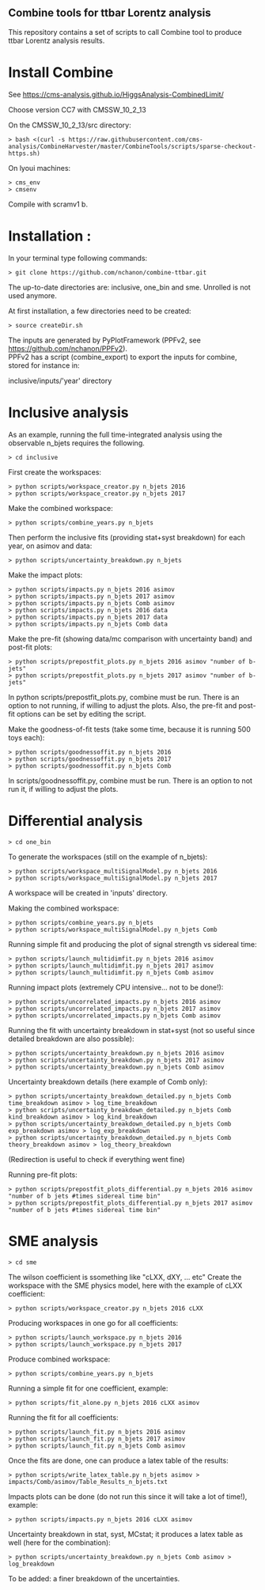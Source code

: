 
##   Combine tools for ttbar Lorentz analysis

This repository contains a set of scripts to call Combine tool to produce ttbar Lorentz analysis results.

# Install Combine

See https://cms-analysis.github.io/HiggsAnalysis-CombinedLimit/

Choose version CC7 with CMSSW_10_2_13

On the CMSSW_10_2_13/src directory:

    > bash <(curl -s https://raw.githubusercontent.com/cms-analysis/CombineHarvester/master/CombineTools/scripts/sparse-checkout-https.sh)

On lyoui machines:

    > cms_env
    > cmsenv

Compile with scramv1 b.

# Installation :

In your terminal type following commands: 

    > git clone https://github.com/nchanon/combine-ttbar.git

The up-to-date directories are: inclusive, one_bin and sme. Unrolled is not used anymore. 

At first installation, a few directories need to be created:

    > source createDir.sh

The inputs are generated by PyPlotFramework (PPFv2, see https://github.com/nchanon/PPFv2).  
PPFv2 has a script (combine_export) to export the inputs for combine, stored for instance in:

inclusive/inputs/'year' directory

# Inclusive analysis

As an example, running the full time-integrated analysis using the observable n_bjets requires the following.

    > cd inclusive

First create the workspaces:

    > python scripts/workspace_creator.py n_bjets 2016
    > python scripts/workspace_creator.py n_bjets 2017

Make the combined workspace:

    > python scripts/combine_years.py n_bjets

Then perform the inclusive fits (providing stat+syst breakdown) for each year, on asimov and data:

    > python scripts/uncertainty_breakdown.py n_bjets

Make the impact plots:

    > python scripts/impacts.py n_bjets 2016 asimov
    > python scripts/impacts.py n_bjets 2017 asimov
    > python scripts/impacts.py n_bjets Comb asimov
    > python scripts/impacts.py n_bjets 2016 data
    > python scripts/impacts.py n_bjets 2017 data
    > python scripts/impacts.py n_bjets Comb data

Make the pre-fit (showing data/mc comparison with uncertainty band) and post-fit plots:

    > python scripts/prepostfit_plots.py n_bjets 2016 asimov "number of b-jets"
    > python scripts/prepostfit_plots.py n_bjets 2017 asimov "number of b-jets"

In python scripts/prepostfit_plots.py, combine must be run. 
There is an option to not running, if willing to adjust the plots.
Also, the pre-fit and post-fit options can be set by editing the script.


Make the goodness-of-fit tests (take some time, because it is running 500 toys each):

    > python scripts/goodnessoffit.py n_bjets 2016
    > python scripts/goodnessoffit.py n_bjets 2017
    > python scripts/goodnessoffit.py n_bjets Comb

In scripts/goodnessoffit.py, combine must be run. There is an option to not run it, if willing to adjust the plots.


# Differential analysis 

    > cd one_bin

To generate the workspaces (still on the example of n_bjets): 
    
    > python scripts/workspace_multiSignalModel.py n_bjets 2016
    > python scripts/workspace_multiSignalModel.py n_bjets 2017

A workspace will be created in 'inputs' directory.

Making the combined workspace:

    > python scripts/combine_years.py n_bjets
    > python scripts/workspace_multiSignalModel.py n_bjets Comb

Running simple fit and producing the plot of signal strength vs sidereal time:

    > python scripts/launch_multidimfit.py n_bjets 2016 asimov
    > python scripts/launch_multidimfit.py n_bjets 2017 asimov
    > python scripts/launch_multidimfit.py n_bjets Comb asimov

Running impact plots (extremely CPU intensive... not to be done!):

    > python scripts/uncorrelated_impacts.py n_bjets 2016 asimov
    > python scripts/uncorrelated_impacts.py n_bjets 2017 asimov
    > python scripts/uncorrelated_impacts.py n_bjets Comb asimov

Running the fit with uncertainty breakdown in stat+syst (not so useful since detailed breakdown are also possible):

    > python scripts/uncertainty_breakdown.py n_bjets 2016 asimov
    > python scripts/uncertainty_breakdown.py n_bjets 2017 asimov
    > python scripts/uncertainty_breakdown.py n_bjets Comb asimov

Uncertainty breakdown details (here example of Comb only):

    > python scripts/uncertainty_breakdown_detailed.py n_bjets Comb time_breakdown asimov > log_time_breakdown
    > python scripts/uncertainty_breakdown_detailed.py n_bjets Comb kind_breakdown asimov > log_kind_breakdown
    > python scripts/uncertainty_breakdown_detailed.py n_bjets Comb exp_breakdown asimov > log_exp_breakdown
    > python scripts/uncertainty_breakdown_detailed.py n_bjets Comb theory_breakdown asimov > log_theory_breakdown

(Redirection is useful to check if everything went fine)

Running pre-fit plots:

    > python scripts/prepostfit_plots_differential.py n_bjets 2016 asimov "number of b jets #times sidereal time bin"
    > python scripts/prepostfit_plots_differential.py n_bjets 2017 asimov "number of b jets #times sidereal time bin"



# SME analysis

    > cd sme

The wilson coefficient is ssomething like "cLXX, dXY, ... etc"
Create the workspace with the SME physics model, here with the example of cLXX coefficient:

    > python scripts/workspace_creator.py n_bjets 2016 cLXX

Producing workspaces in one go for all coefficients:

    > python scripts/launch_workspace.py n_bjets 2016
    > python scripts/launch_workspace.py n_bjets 2017

Produce combined workspace:

    > python scripts/combine_years.py n_bjets

Running a simple fit for one coefficient, example:

    > python scripts/fit_alone.py n_bjets 2016 cLXX asimov

Running the fit for all coefficients:

    > python scripts/launch_fit.py n_bjets 2016 asimov
    > python scripts/launch_fit.py n_bjets 2017 asimov
    > python scripts/launch_fit.py n_bjets Comb asimov

Once the fits are done, one can produce a latex table of the results:

    > python scripts/write_latex_table.py n_bjets asimov > impacts/Comb/asimov/Table_Results_n_bjets.txt

Impacts plots can be done (do not run this since it will take a lot of time!), example: 

    > python scripts/impacts.py n_bjets 2016 cLXX asimov

Uncertainty breakdown in stat, syst, MCstat; it produces a latex table as well (here for the combination):

    > python scripts/uncertainty_breakdown.py n_bjets Comb asimov > log_breakdown

To be added: a finer breakdown of the uncertainties.

